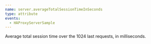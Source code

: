 ```yaml
---
name: server.averageTotalSessionTimeInSeconds
type: attribute
events:
  - HAProxyServerSample
---
```


Average total session time over the 1024 last requests, in milliseconds.